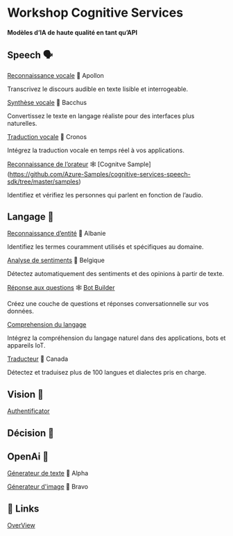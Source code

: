 # Workshop Cognitive Services

#### Modèles d’IA de haute qualité en tant qu’API

## Speech 🗣️

[Reconnaissance vocale](https://azure.microsoft.com/fr-fr/products/cognitive-services/speech-to-text/) 📁 Apollon

Transcrivez le discours audible en texte lisible et interrogeable.

[Synthèse vocale](https://azure.microsoft.com/fr-fr/products/cognitive-services/text-to-speech/) 📁 Bacchus

Convertissez le texte en langage réaliste pour des interfaces plus naturelles.

[Traduction vocale](https://azure.microsoft.com/fr-fr/products/cognitive-services/speech-translation/) 📁 Cronos 

Intégrez la traduction vocale en temps réel à vos applications.

[Reconnaissance de l’orateur](https://azure.microsoft.com/fr-fr/products/cognitive-services/speaker-recognition/)  🕸️ [Cognitve Sample] (https://github.com/Azure-Samples/cognitive-services-speech-sdk/tree/master/samples)  

Identifiez et vérifiez les personnes qui parlent en fonction de l’audio.


## Langage 👅

[Reconnaissance d’entité](https://azure.microsoft.com/en-us/products/cognitive-services/language-service/#demo) 📁 Albanie

Identifiez les termes couramment utilisés et spécifiques au domaine.

[Analyse de sentiments](https://azure.microsoft.com/en-us/products/cognitive-services/language-service/#demo) 📁 Belgique

Détectez automatiquement des sentiments et des opinions à partir de texte. 

[Réponse aux questions](https://azure.microsoft.com/en-us/products/cognitive-services/language-service/#demo) 🕸️ [Bot Builder](https://github.com/microsoft/BotBuilder-Samples/tree/main/samples/csharp_dotnetcore/12.customQABot)

Créez une couche de questions et réponses conversationnelle sur vos données.

[Comprehension du langage](https://azure.microsoft.com/en-us/products/cognitive-services/language-service/#demo) 

Intégrez la compréhension du langage naturel dans des applications, bots et appareils IoT.

[Traducteur](https://azure.microsoft.com/en-us/products/cognitive-services/language-service/#demo) 📁 Canada

Détectez et traduisez plus de 100 langues et dialectes pris en charge.

## Vision 👀
[Authentificator](https://github.com/micbelgique/Authentificator)
## Décision 🌲

## OpenAi 🧠

[Génerateur de texte](https://chat.openai.com/chat) 📁 Alpha

[Génerateur d'image](https://openai.com/dall-e-2/) 📁 Bravo


## 🔗 Links
[OverView](https://azure.microsoft.com/fr-fr/products/cognitive-services/#overview)

